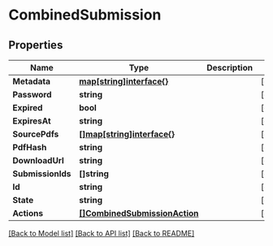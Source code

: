# CombinedSubmission

## Properties
Name | Type | Description | Notes
------------ | ------------- | ------------- | -------------
**Metadata** | [**map[string]interface{}**](map[string]interface{}.md) |  | [optional] 
**Password** | **string** |  | [optional] 
**Expired** | **bool** |  | [optional] 
**ExpiresAt** | **string** |  | [optional] 
**SourcePdfs** | [**[]map[string]interface{}**](map[string]interface{}.md) |  | [optional] 
**PdfHash** | **string** |  | [optional] 
**DownloadUrl** | **string** |  | [optional] 
**SubmissionIds** | **[]string** |  | [optional] 
**Id** | **string** |  | [optional] 
**State** | **string** |  | [optional] 
**Actions** | [**[]CombinedSubmissionAction**](combined_submission_action.md) |  | [optional] 

[[Back to Model list]](../README.md#documentation-for-models) [[Back to API list]](../README.md#documentation-for-api-endpoints) [[Back to README]](../README.md)


